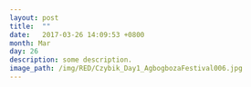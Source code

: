 ```yaml
---
layout: post
title:  ""
date:   2017-03-26 14:09:53 +0800
month: Mar
day: 26
description: some description.
image_path: /img/RED/Czybik_Day1_AgbogbozaFestival006.jpg
---
```

